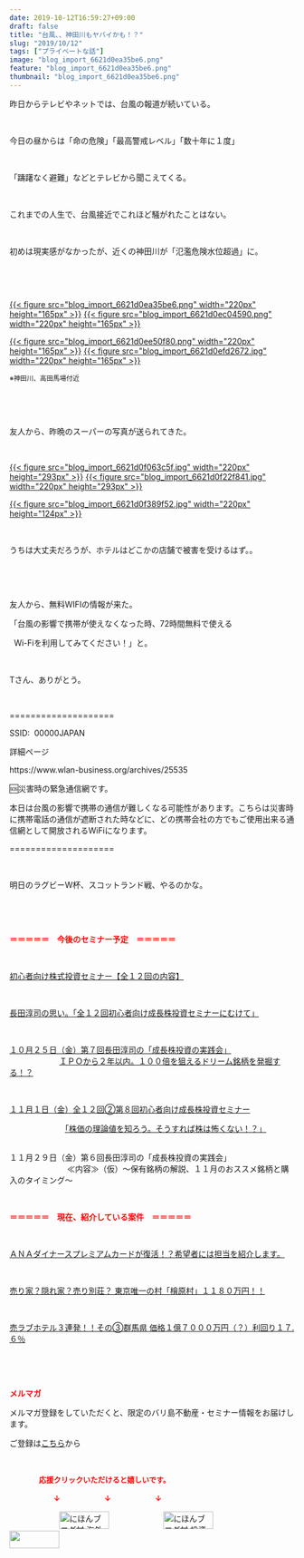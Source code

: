 ```yaml
---
date: 2019-10-12T16:59:27+09:00
draft: false
title: "台風、、神田川もヤバイかも！？"
slug: "2019/10/12"
tags: ["プライベートな話"]
image: "blog_import_6621d0ea35be6.png"
feature: "blog_import_6621d0ea35be6.png"
thumbnail: "blog_import_6621d0ea35be6.png"
---
```

<p>昨日からテレビやネットでは、台風の報道が続いている。</p><p> </p><p>今日の昼からは「命の危険」「最高警戒レベル」「数十年に１度」</p><p> </p><p>「躊躇なく避難」などとテレビから聞こえてくる。</p><p> </p><p>これまでの人生で、台風接近でこれほど騒がれたことはない。</p><p> </p><p>初めは現実感がなかったが、近くの神田川が「氾濫危険水位超過」に。</p><p> </p><p> </p><p><a href="blog_import_6621d0ea35be6.png">{{< figure src="blog_import_6621d0ea35be6.png" width="220px" height="165px" >}}</a> <a href="blog_import_6621d0ec04590.png">{{< figure src="blog_import_6621d0ec04590.png" width="220px" height="165px" >}}</a></p><p><a href="blog_import_6621d0ee50f80.png">{{< figure src="blog_import_6621d0ee50f80.png" width="220px" height="165px" >}}</a> <a href="blog_import_6621d0efd2672.jpg">{{< figure src="blog_import_6621d0efd2672.jpg" width="220px" height="165px" >}}</a></p><p><span style="font-size:0.83em;">※神田川、高田馬場付近</span></p><p> </p><p> </p><p>友人から、昨晩のスーパーの写真が送られてきた。</p><p> </p><p><a href="blog_import_6621d0f063c5f.jpg">{{< figure src="blog_import_6621d0f063c5f.jpg" width="220px" height="293px" >}}</a> <a href="blog_import_6621d0f22f841.jpg">{{< figure src="blog_import_6621d0f22f841.jpg" width="220px" height="293px" >}}</a></p><p><a href="blog_import_6621d0f389f52.jpg">{{< figure src="blog_import_6621d0f389f52.jpg" width="220px" height="124px" >}}</a></p><p> </p><p>うちは大丈夫だろうが、ホテルはどこかの店舗で被害を受けるはず。。</p><p> </p><p> </p><p>友人から、無料WIFIの情報が来た。</p><p>「台風の影響で携帯が使えなくなった時、72時間無料で使える</p><p>  Wi-Fiを利用してみてください！」と。</p><p> </p><p>Tさん、ありがとう。</p><p> </p><p>====================</p><p>SSID:  00000JAPAN</p><p>詳細ページ</p><p>https://www.wlan-business.org/archives/25535</p><p>🆘災害時の緊急通信網です。</p><p>本日は台風の影響で携帯の通信が難しくなる可能性があります。こちらは災害時に携帯電話の通信が遮断された時などに、どの携帯会社の方でもご使用出来る通信網として開放されるWiFiになります。</p><p>====================</p><p> </p><p>明日のラグビーW杯、スコットランド戦、やるのかな。</p><p> </p><p> </p><p><span style="font-weight: bold;"><span style="color: rgb(255, 0, 0);">＝＝＝＝＝　今後のセミナー予定　＝＝＝＝＝</span></span></p><p> </p><p><a href="entry-12526587328.html" target="_blank">初心者向け株式投資セミナー【全１２回の内容】</a></p><p> </p><p><span style="color: rgb(255, 0, 0);"><a href="entry-12526985641.html" target="_blank">長田淳司の思い。「全１２回初心者向け成長株投資セミナーにむけて」</a></span></p><p> </p><p><a href="entry-12533851631.html" target="_blank">１０月２５日（金）第７回長田淳司の「成長株投資の実践会」</a><br/> 　　　　　　<a href="entry-12533851631.html" target="_blank">ＩＰＯから２年以内。１００倍を狙えるドリーム銘柄を発掘する！？</a></p><p> </p><p><a href="entry-12534417651.html#_=_" target="_blank">１１月１日（金）全１２回②第８回初心者向け成長株投資セミナー</a></p><p>　　　　　　　<a href="entry-12534417651.html#_=_" target="_blank">「株価の理論値を知ろう。そうすれば株は怖くない！？」</a></p><p><br/>１１月２９日（金）第６回長田淳司の「成長株投資の実践会」<br/> 　　　　　　　≪内容≫（仮）～保有銘柄の解説、１１月のおススメ銘柄と購入のタイミング～</p><p> </p><p><span style="font-weight: bold;"><span style="color: rgb(255, 0, 0);">＝＝＝＝＝　現在、紹介している案件　＝＝＝＝＝</span></span></p><p> </p><p><a href="entry-12529998383.html" target="_blank">ＡＮＡダイナースプレミアムカードが復活！？希望者には担当を紹介します。</a></p><p> </p><p><a href="entry-12500415311.html" target="_blank">売り家？隠れ家？売り別荘？ 東京唯一の村「檜原村」１１８０万円！！</a></p><p> </p><p><a href="entry-12504218353.html" target="_blank">売ラブホテル３連発！！その③群馬県 価格１億７０００万円（？）利回り１７.６％</a></p><p> </p><p> </p><p><span style="font-weight: bold;"><span style="color: rgb(255, 0, 0);">メルマガ</span></span></p><p>メルマガ登録をしていただくと、限定のバリ島不動産・セミナー情報をお届けします。</p><p>ご登録は<a href="f9eeVI" target="_blank">こちら</a>から</p><p style="text-align: center;"> </p><p><font color="#ff0000" size="2"><strong>　　　　応援クリックいただけると嬉しいです。</strong></font></p><p><font color="#ff0000" size="2"><strong>　　　　　　↓　　　　　　↓　　　　　　↓</strong></font></p><p><a href="ranking.html?p_cid=01260127" id="&amp;blogmura_banner"><img alt="にほんブログ村 海外生活ブログ バリ島情報へ" border="0" height="31" src="data:image/svg+xml;charset=utf-8,%3Csvg%20xmlns%3D%22http%3A%2F%2Fwww.w3.org%2F2000%2Fsvg%22%20title%3D%22Placeholder%20for%20Images%22%20role%3D%22presentation%22%20viewBox%3D%220%200%2088%2031%22%20%2F%3E" width="88" data-src="//overseas.blogmura.com/bali/img/bali88_31.gif" style="aspect-ratio: auto 88 / 31;"/><noscript><img alt="にほんブログ村 海外生活ブログ バリ島情報へ" border="0" height="31" src="//overseas.blogmura.com/bali/img/bali88_31.gif" width="88"></noscript></a>  <a href="ranking.html?p_cid=01260127" id="&amp;blogmura_banner"><img alt="にほんブログ村 投資ブログ 不動産投資へ" border="0" height="31" src="data:image/svg+xml;charset=utf-8,%3Csvg%20xmlns%3D%22http%3A%2F%2Fwww.w3.org%2F2000%2Fsvg%22%20title%3D%22Placeholder%20for%20Images%22%20role%3D%22presentation%22%20viewBox%3D%220%200%2088%2031%22%20%2F%3E" width="88" data-src="//investment.blogmura.com/hudousantoushi/img/hudousantoushi88_31.gif" style="aspect-ratio: auto 88 / 31;"/><noscript><img alt="にほんブログ村 投資ブログ 不動産投資へ" border="0" height="31" src="//investment.blogmura.com/hudousantoushi/img/hudousantoushi88_31.gif" width="88"></noscript></a> <a href="link.php?1804582" title="人気ブログランキングへ"><img border="0" height="31" src="data:image/svg+xml;charset=utf-8,%3Csvg%20xmlns%3D%22http%3A%2F%2Fwww.w3.org%2F2000%2Fsvg%22%20title%3D%22Placeholder%20for%20Images%22%20role%3D%22presentation%22%20viewBox%3D%220%200%2088%2031%22%20%2F%3E" width="88" data-src="https://blog.with2.net/img/banner/banner_22.gif" style="aspect-ratio: auto 88 / 31;"/><noscript><img border="0" height="31" src="https://blog.with2.net/img/banner/banner_22.gif" width="88"></noscript></a></p>

